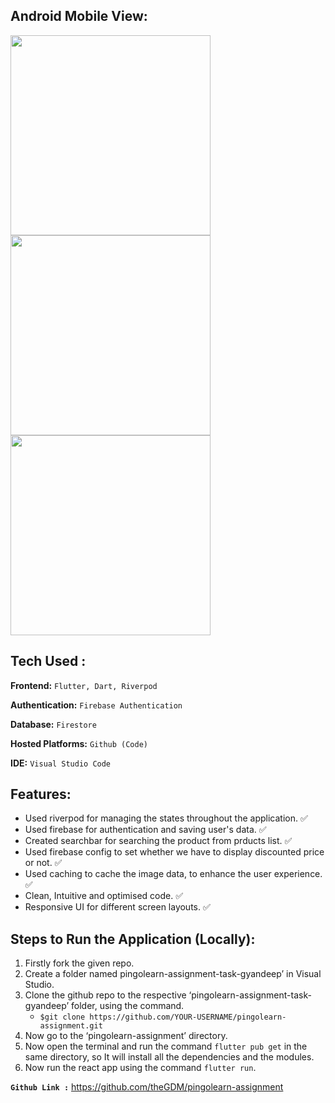 ## **Android Mobile View:**
<p float="left">
  <img src="https://github.com/user-attachments/assets/9c058c96-9bbe-4f9c-8b24-eed31b677d21" width="320" />
  <img src="https://github.com/user-attachments/assets/0ef2b538-a732-4b4e-b579-33c506705a34" width="320" /> 
  <img src="https://github.com/user-attachments/assets/e5810e00-58e5-430e-ab89-7c80d32b9649" width="320" /> 
</p>

## **Tech Used :**
**Frontend:** `Flutter, Dart, Riverpod`

**Authentication:** `Firebase Authentication`

**Database:** `Firestore`

**Hosted Platforms:** `Github (Code)`

**IDE:** `Visual Studio Code`

## **Features:**
 - Used riverpod for managing the states throughout the application. ✅
 - Used firebase for authentication and saving user's data. ✅
 - Created searchbar for searching the product from prducts list. ✅
 - Used firebase config to set whether we have to display discounted price or not. ✅
 - Used caching to cache the image data, to enhance the user experience. ✅
 - Clean, Intuitive and optimised code. ✅
 - Responsive UI for different screen layouts. ✅

## **Steps to Run the Application (Locally):**
1. Firstly fork the given repo.
2. Create a folder named pingolearn-assignment-task-gyandeep’ in Visual Studio.
3. Clone the github repo to the respective ‘pingolearn-assignment-task-gyandeep’ folder, using the command.
   - `$git clone https://github.com/YOUR-USERNAME/pingolearn-assignment.git`
4. Now go to the ‘pingolearn-assignment’ directory.
5. Now open the terminal and run the command `flutter pub get` in the same directory, so
    It will install all the dependencies and the modules.
6. Now run the react app using the command `flutter run`.


**`Github Link :`** https://github.com/theGDM/pingolearn-assignment
